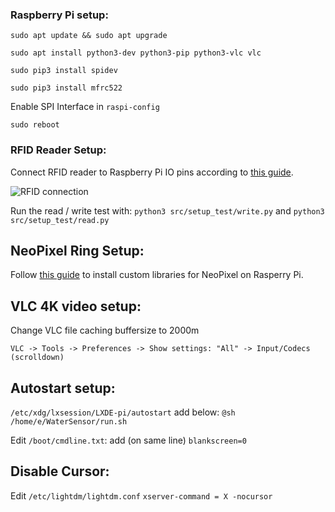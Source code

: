 ### Raspberry Pi setup:

`sudo apt update && sudo apt upgrade`

`sudo apt install python3-dev python3-pip python3-vlc vlc`

`sudo pip3 install spidev`

`sudo pip3 install mfrc522`

Enable SPI Interface in `raspi-config`

`sudo reboot`


### RFID Reader Setup:

Connect RFID reader to Raspberry Pi IO pins according to [this guide](https://pimylifeup.com/raspberry-pi-rfid-rc522/).

![RFID connection](https://cdn-images-1.medium.com/v2/resize:fit:1600/1*V7jGDYS_9IL1r24QZyzj6g.jpeg)

Run the read / write test with:
`python3 src/setup_test/write.py` and `python3 src/setup_test/read.py`


## NeoPixel Ring Setup:

Follow [this guide](https://cdn-learn.adafruit.com/downloads/pdf/neopixels-on-raspberry-pi.pdf) to install custom libraries for NeoPixel on Rasperry Pi.


## VLC 4K video setup:

Change VLC file caching buffersize to 2000m

`VLC -> Tools -> Preferences -> Show settings: "All" -> Input/Codecs (scrolldown)`


## Autostart setup:

`/etc/xdg/lxsession/LXDE-pi/autostart`
add below: `@sh /home/e/WaterSensor/run.sh`

Edit `/boot/cmdline.txt`:
add (on same line) `blankscreen=0`


## Disable Cursor:

Edit `/etc/lightdm/lightdm.conf`
`xserver-command = X -nocursor`